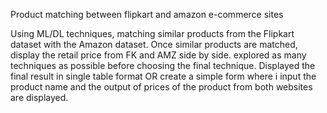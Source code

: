 Product matching between flipkart and amazon e-commerce sites

Using ML/DL techniques, matching similar products from the Flipkart dataset with the Amazon dataset. 
Once similar products are matched, display the retail price from FK and AMZ side by side. 
explored as many techniques as possible before choosing the final technique.
Displayed the final result in single table format OR create a simple form where i input the product name and the output of prices of the product from both websites are displayed.

